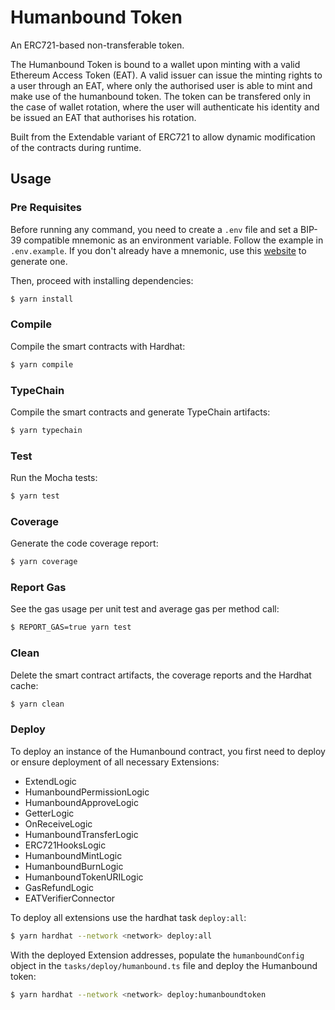 # Humanbound Token

An ERC721-based non-transferable token.

The Humanbound Token is bound to a wallet upon minting with a valid Ethereum Access Token (EAT). A valid issuer can issue the minting rights to a user through an EAT, where only the authorised user is able to mint and make use of the humanbound token. The token can be transfered only in the case of wallet rotation, where the user will authenticate his identity and be issued an EAT that authorises his rotation.

Built from the Extendable variant of ERC721 to allow dynamic modification of the contracts during runtime.

## Usage

### Pre Requisites

Before running any command, you need to create a `.env` file and set a BIP-39 compatible mnemonic as an environment
variable. Follow the example in `.env.example`. If you don't already have a mnemonic, use this [website](https://iancoleman.io/bip39/) to generate one.

Then, proceed with installing dependencies:

```sh
$ yarn install
```

### Compile

Compile the smart contracts with Hardhat:

```sh
$ yarn compile
```

### TypeChain

Compile the smart contracts and generate TypeChain artifacts:

```sh
$ yarn typechain
```

### Test

Run the Mocha tests:

```sh
$ yarn test
```

### Coverage

Generate the code coverage report:

```sh
$ yarn coverage
```

### Report Gas

See the gas usage per unit test and average gas per method call:

```sh
$ REPORT_GAS=true yarn test
```

### Clean

Delete the smart contract artifacts, the coverage reports and the Hardhat cache:

```sh
$ yarn clean
```

### Deploy

To deploy an instance of the Humanbound contract, you first need to deploy or ensure deployment of all necessary Extensions:

- ExtendLogic
- HumanboundPermissionLogic
- HumanboundApproveLogic
- GetterLogic
- OnReceiveLogic
- HumanboundTransferLogic
- ERC721HooksLogic
- HumanboundMintLogic
- HumanboundBurnLogic
- HumanboundTokenURILogic
- GasRefundLogic
- EATVerifierConnector

To deploy all extensions use the hardhat task `deploy:all`:

```sh
$ yarn hardhat --network <network> deploy:all
```

With the deployed Extension addresses, populate the `humanboundConfig` object in the `tasks/deploy/humanbound.ts` file and deploy the Humanbound token:

```sh
$ yarn hardhat --network <network> deploy:humanboundtoken
```
